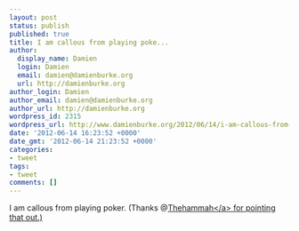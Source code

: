 ```yaml
---
layout: post
status: publish
published: true
title: I am callous from playing poke...
author:
  display_name: Damien
  login: Damien
  email: damien@damienburke.org
  url: http://damienburke.org
author_login: Damien
author_email: damien@damienburke.org
author_url: http://damienburke.org
wordpress_id: 2315
wordpress_url: http://www.damienburke.org/2012/06/14/i-am-callous-from-playing-poke/
date: '2012-06-14 16:23:52 +0000'
date_gmt: '2012-06-14 21:23:52 +0000'
categories:
- tweet
tags:
- tweet
comments: []
---
```

<p>I am callous from playing poker. (Thanks @<a href="http:&#47;&#47;twitter.com&#47;Thehammah" class="aktt_username">Thehammah<&#47;a> for pointing that out.)</p>
